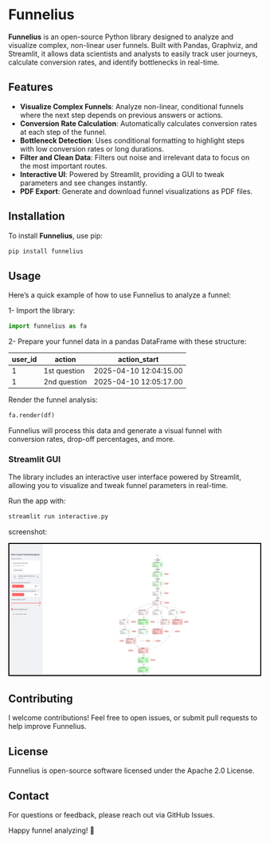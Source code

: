 # Funnelius

**Funnelius** is an open-source Python library designed to analyze and visualize complex, non-linear user funnels. Built with Pandas, Graphviz, and Streamlit, it allows data scientists and analysts to easily track user journeys, calculate conversion rates, and identify bottlenecks in real-time.

## Features

- **Visualize Complex Funnels**: Analyze non-linear, conditional funnels where the next step depends on previous answers or actions.
- **Conversion Rate Calculation**: Automatically calculates conversion rates at each step of the funnel.
- **Bottleneck Detection**: Uses conditional formatting to highlight steps with low conversion rates or long durations.
- **Filter and Clean Data**: Filters out noise and irrelevant data to focus on the most important routes.
- **Interactive UI**: Powered by Streamlit, providing a GUI to tweak parameters and see changes instantly.
- **PDF Export**: Generate and download funnel visualizations as PDF files.

## Installation

To install **Funnelius**, use pip:

```bash
pip install funnelius
```

## Usage

Here’s a quick example of how to use Funnelius to analyze a funnel:

1- Import the library:

```python
import funnelius as fa
```
2- Prepare your funnel data in a pandas DataFrame with these structure:

| user_id | action | action_start |
|----------|----------|----------|
| 1 | 1st question | 2025-04-10 12:04:15.00 | 
| 1 | 2nd question | 2025-04-10 12:05:17.00 | 

Render the funnel analysis:

```python
fa.render(df)
```


Funnelius will process this data and generate a visual funnel with conversion rates, drop-off percentages, and more.

### Streamlit GUI

The library includes an interactive user interface powered by Streamlit, allowing you to visualize and tweak funnel parameters in real-time.

Run the app with:
```bash
streamlit run interactive.py
```
screenshot:

<kbd><img src="images/Screenshot.png" alt="My Image with Gray Border" style="border:2px solid #000;"></kbd>

## Contributing

I welcome contributions! Feel free to open issues, or submit pull requests to help improve Funnelius.

## License

Funnelius is open-source software licensed under the Apache 2.0 License.


## Contact

For questions or feedback, please reach out via GitHub Issues.

Happy funnel analyzing! 🚀
